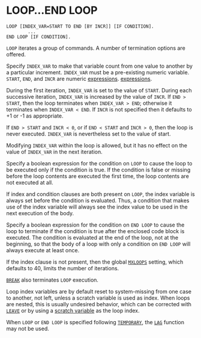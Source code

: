# LOOP…END LOOP

```
LOOP [INDEX_VAR=START TO END [BY INCR]] [IF CONDITION].
        ...
END LOOP [IF CONDITION].
```

`LOOP` iterates a group of commands.  A number of termination options
are offered.

Specify `INDEX_VAR` to make that variable count from one value to
another by a particular increment.  `INDEX_VAR` must be a pre-existing
numeric variable.  `START`, `END`, and `INCR` are numeric
[expressions](../language/expressions/index.md).
[expressions](../language/expressions/index.md).

During the first iteration, `INDEX_VAR` is set to the value of
`START`.  During each successive iteration, `INDEX_VAR` is increased
by the value of `INCR`.  If `END > START`, then the loop terminates
when `INDEX_VAR > END`; otherwise it terminates when `INDEX_VAR <
END`.  If `INCR` is not specified then it defaults to +1 or -1 as
appropriate.

If `END > START` and `INCR < 0`, or if `END < START` and `INCR > 0`,
then the loop is never executed.  `INDEX_VAR` is nevertheless set to
the value of start.

Modifying `INDEX_VAR` within the loop is allowed, but it has no effect
on the value of `INDEX_VAR` in the next iteration.

Specify a boolean expression for the condition on `LOOP` to cause the
loop to be executed only if the condition is true.  If the condition
is false or missing before the loop contents are executed the first
time, the loop contents are not executed at all.

If index and condition clauses are both present on `LOOP`, the index
variable is always set before the condition is evaluated.  Thus, a
condition that makes use of the index variable will always see the index
value to be used in the next execution of the body.

Specify a boolean expression for the condition on `END LOOP` to cause
the loop to terminate if the condition is true after the enclosed code
block is executed.  The condition is evaluated at the end of the loop,
not at the beginning, so that the body of a loop with only a condition
on `END LOOP` will always execute at least once.

If the index clause is not present, then the global
[`MXLOOPS`](set.md#mxloops) setting, which defaults to
40, limits the number of iterations.

[`BREAK`](break.md) also terminates `LOOP` execution.

Loop index variables are by default reset to system-missing from one
case to another, not left, unless a scratch variable is used as index.
When loops are nested, this is usually undesired behavior, which can
be corrected with [`LEAVE`](leave.md) or by using a [scratch
variable](../language/datasets/scratch-variables.md) as the loop
index.

When `LOOP` or `END LOOP` is specified following
[`TEMPORARY`](temporary.md), the
[`LAG`](../language/expressions/functions/miscellaneous.md) function
may not be used.

